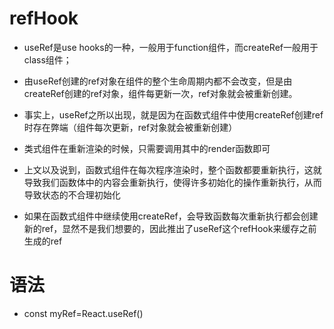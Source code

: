 # refHook
* useRef是use hooks的一种，一般用于function组件，而createRef一般用于class组件；
* 由useRef创建的ref对象在组件的整个生命周期内都不会改变，但是由createRef创建的ref对象，组件每更新一次，ref对象就会被重新创建。
* 事实上，useRef之所以出现，就是因为在函数式组件中使用createRef创建ref时存在弊端（组件每次更新，ref对象就会被重新创建）


* 类式组件在重新渲染的时候，只需要调用其中的render函数即可
* 上文以及说到，函数式组件在每次程序渲染时，整个函数都要重新执行，这就导致我们函数体中的内容会重新执行，使得许多初始化的操作重新执行，从而导致状态的不合理初始化
* 如果在函数式组件中继续使用createRef，会导致函数每次重新执行都会创建新的ref，显然不是我们想要的，因此推出了useRef这个refHook来缓存之前生成的ref

# 语法
* const myRef=React.useRef()
  <a ref={myRef}></a>